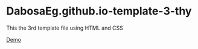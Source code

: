 # DabosaEg.github.io-template-3-thy
This the 3rd template file using HTML and CSS

<a href="https://dabosaeg.github.io/DabosaEg.github.io-template-3-thy/" target="_blank">Demo</a>
